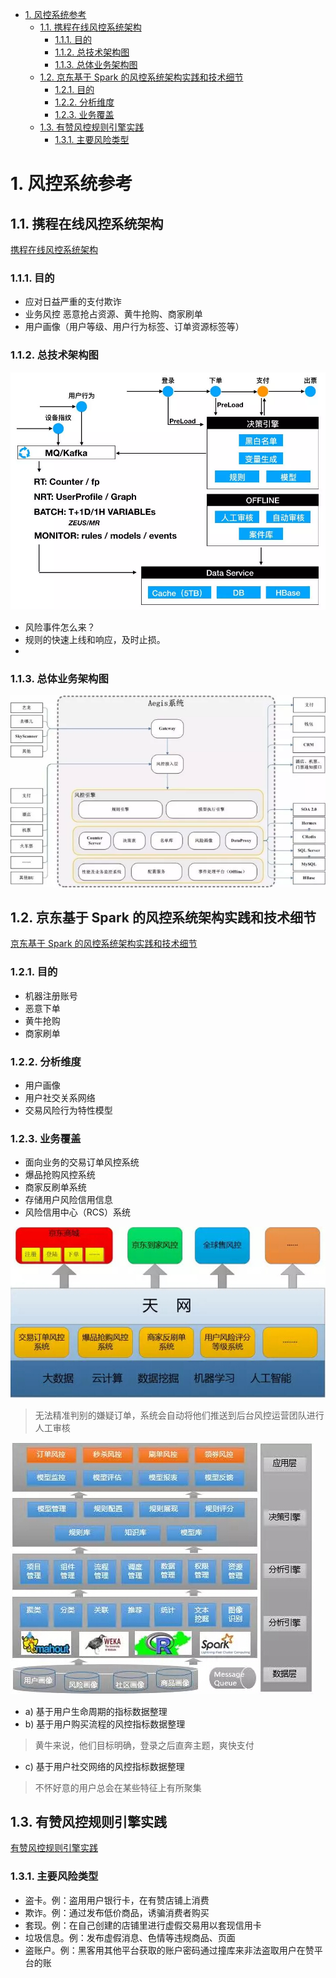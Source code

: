 <!-- TOC -->

- [1. 风控系统参考](#1-风控系统参考)
    - [1.1. 携程在线风控系统架构](#11-携程在线风控系统架构)
        - [1.1.1. 目的](#111-目的)
        - [1.1.2. 总技术架构图](#112-总技术架构图)
        - [1.1.3. 总体业务架构图](#113-总体业务架构图)
    - [1.2. 京东基于 Spark 的风控系统架构实践和技术细节](#12-京东基于-spark-的风控系统架构实践和技术细节)
        - [1.2.1. 目的](#121-目的)
        - [1.2.2. 分析维度](#122-分析维度)
        - [1.2.3. 业务覆盖](#123-业务覆盖)
    - [1.3. 有赞风控规则引擎实践](#13-有赞风控规则引擎实践)
        - [1.3.1. 主要风险类型](#131-主要风险类型)

<!-- /TOC -->

# 1. 风控系统参考

## 1.1. 携程在线风控系统架构
[携程在线风控系统架构](https://juejin.im/entry/59e08cf2f265da430c10d58b)
### 1.1.1. 目的
+ 应对日益严重的支付欺诈
+ 业务风控 恶意抢占资源、黄牛抢购、商家刷单
+ 用户画像（用户等级、用户行为标签、订单资源标签等）
### 1.1.2. 总技术架构图
![](./imgs/1.png)

+ 风险事件怎么来？
+ 规则的快速上线和响应，及时止损。
+

### 1.1.3. 总体业务架构图
![](./imgs/2.png)

## 1.2. 京东基于 Spark 的风控系统架构实践和技术细节
[京东基于 Spark 的风控系统架构实践和技术细节](https://www.infoq.cn/article/jingdong-risk-control-system-architecture-based-on-spark)

### 1.2.1. 目的
+ 机器注册账号
+ 恶意下单
+ 黄牛抢购 
+ 商家刷单

### 1.2.2. 分析维度
+ 用户画像
+ 用户社交关系网络
+ 交易风险行为特性模型

### 1.2.3. 业务覆盖
+ 面向业务的交易订单风控系统
+ 爆品抢购风控系统
+ 商家反刷单系统
+ 存储用户风险信用信息
+ 风险信用中心（RCS）系统

![](./imgs/3.jpg)

> 无法精准判别的嫌疑订单，系统会自动将他们推送到后台风控运营团队进行人工审核

![](./imgs/4.jpg)

+ a) 基于用户生命周期的指标数据整理
+ b) 基于用户购买流程的风控指标数据整理
> 黄牛来说，他们目标明确，登录之后直奔主题，爽快支付
+ c) 基于用户社交网络的风控指标数据整理
> 不怀好意的用户总会在某些特征上有所聚集

## 1.3. 有赞风控规则引擎实践
[有赞风控规则引擎实践](https://tech.youzan.com/rules-engine/)

### 1.3.1. 主要风险类型
+ 盗卡。例：盗用用户银行卡，在有赞店铺上消费
+ 欺诈。例：通过发布低价商品，诱骗消费者购买
+ 套现。例：在自己创建的店铺里进行虚假交易用以套现信用卡
+ 垃圾信息。例：发布虚假消息、色情等违规商品、页面
+ 盗账户。例：黑客用其他平台获取的账户密码通过撞库来非法盗取用户在赞平台的账